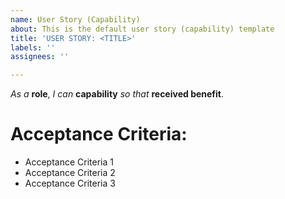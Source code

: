 ```yaml
---
name: User Story (Capability)
about: This is the default user story (capability) template
title: 'USER STORY: <TITLE>'
labels: ''
assignees: ''

---
```


_As a_ **role**, _I can_ **capability** _so that_ **received benefit**.

# Acceptance Criteria:
- Acceptance Criteria 1
- Acceptance Criteria 2
- Acceptance Criteria 3
